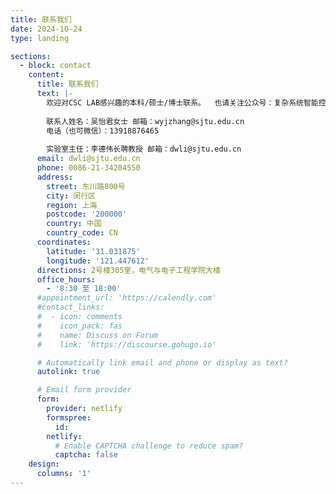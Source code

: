 ```yaml
---
title: 联系我们
date: 2024-10-24
type: landing

sections:
  - block: contact
    content:
      title: 联系我们
      text: |-
        欢迎对CSC LAB感兴趣的本科/硕士/博士联系。  也请关注公众号：复杂系统智能控制实验室 
        
        联系人姓名：吴怡君女士 邮箱：wyjzhang@sjtu.edu.cn
        电话（也可微信）：13918876465
        
        实验室主任：李德伟长聘教授 邮箱：dwli@sjtu.edu.cn
      email: dwli@sjtu.edu.cn
      phone: 0086-21-34204550
      address:
        street: 东川路800号
        city: 闵行区
        region: 上海
        postcode: '200000'
        country: 中国
        country_code: CN
      coordinates:
        latitude: '31.031875'
        longitude: '121.447612'
      directions: 2号楼305室，电气与电子工程学院大楼
      office_hours:
        - '8:30 至 18:00'
      #appointment_url: 'https://calendly.com'
      #contact_links:
      #  - icon: comments
      #    icon_pack: fas
      #    name: Discuss on Forum
      #    link: 'https://discourse.gohugo.io'

      # Automatically link email and phone or display as text?
      autolink: true

      # Email form provider
      form:
        provider: netlify
        formspree:
          id:
        netlify:
          # Enable CAPTCHA challenge to reduce spam?
          captcha: false
    design:
      columns: '1'
---
```

